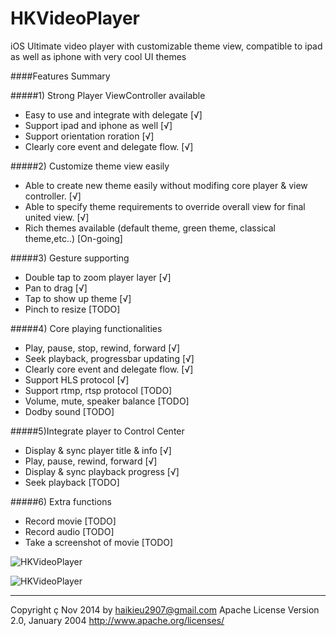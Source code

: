HKVideoPlayer
================

iOS Ultimate video player with customizable theme view, compatible to ipad as well as iphone with very cool UI themes

####Features Summary

#####1) Strong Player ViewController available
  + Easy to use and integrate with delegate [√]
  + Support ipad and iphone as well [√]
  + Support orientation roration [√]
  + Clearly core event and delegate flow. [√]
  
#####2) Customize theme view easily
  + Able to create new theme easily without modifing core player & view controller. [√]
  + Able to specify theme requirements to override overall view for final united view. [√]
  + Rich themes available (default theme, green theme, classical theme,etc..) [On-going]
  
#####3) Gesture supporting
  + Double tap to zoom player layer [√]
  + Pan to drag [√]
  + Tap to show up theme [√]
  + Pinch to resize [TODO]

#####4) Core playing functionalities
  + Play, pause, stop, rewind, forward [√]
  + Seek playback, progressbar updating [√]
  + Clearly core event and delegate flow. [√]
  + Support HLS protocol [√]
  + Support rtmp, rtsp protocol [TODO]
  + Volume, mute, speaker balance [TODO]
  + Dodby sound [TODO]
  
#####5)Integrate player to Control Center
  + Display & sync player title & info [√]
  + Play, pause, rewind, forward [√]
  + Display & sync playback progress [√]
  + Seek playback [TODO]

#####6) Extra functions
  + Record movie [TODO]
  + Record audio [TODO]
  + Take a screenshot of movie [TODO]
  

![HKVideoPlayer](https://raw.githubusercontent.com/haikieu/iOS-Video-Player/master/Images/Theme_default.png "Video player with default theme")

![HKVideoPlayer](https://raw.githubusercontent.com/haikieu/iOS-Video-Player/master/Images/Feature_Integrate_To_Control_Center.PNG "Integrate video player to iOS control center")


-------------------------------------------------
Copyright ç Nov 2014 by haikieu2907@gmail.com
Apache License Version 2.0, January 2004
http://www.apache.org/licenses/

